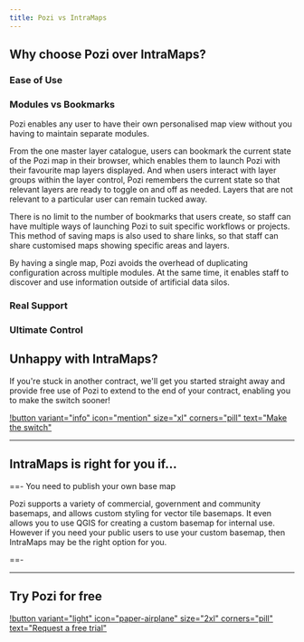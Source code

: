 ```yaml
---
title: Pozi vs IntraMaps
---
```


## Why choose Pozi over IntraMaps?

### Ease of Use

### Modules vs Bookmarks

Pozi enables any user to have their own personalised map view without you having to maintain separate modules.

From the one master layer catalogue, users can bookmark the current state of the Pozi map in their browser, which enables them to launch Pozi with their favourite map layers displayed. And when users interact with layer groups within the layer control, Pozi remembers the current state so that relevant layers are ready to toggle on and off as needed. Layers that are not relevant to a particular user can remain tucked away.

There is no limit to the number of bookmarks that users create, so staff can have multiple ways of launching Pozi to suit specific workflows or projects. This method of saving maps is also used to share links, so that staff can share customised maps showing specific areas and layers.

By having a single map, Pozi avoids the overhead of duplicating configuration across multiple modules. At the same time, it enables staff to discover and use information outside of artificial data silos.

### Real Support

### Ultimate Control

## Unhappy with IntraMaps?

If you're stuck in another contract, we'll get you started straight away and provide free use of Pozi to extend to the end of your contract, enabling you to make the switch sooner!

[!button variant="info" icon="mention" size="xl" corners="pill" text="Make the switch"](/contact/)

---

## IntraMaps is right for you if...

==- You need to publish your own base map

Pozi supports a variety of commercial, government and community basemaps, and allows custom styling for vector tile basemaps. It even allows you to use QGIS for creating a custom basemap for internal use. However if you need your public users to use your custom basemap, then IntraMaps may be the right option for you.

==-

---

## Try Pozi for free 

[!button variant="light" icon="paper-airplane" size="2xl" corners="pill" text="Request a free trial"](/trial/)
